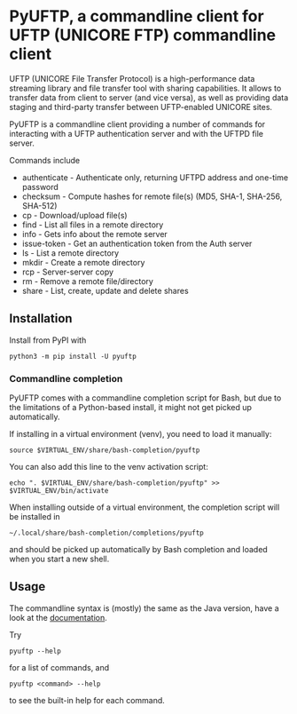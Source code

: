 # PyUFTP, a commandline client for UFTP (UNICORE FTP) commandline client

UFTP (UNICORE File Transfer Protocol) is a high-performance data
streaming library and file transfer tool with sharing capabilities.
It allows to transfer data from client to server (and vice versa),
as well as providing data staging and third-party transfer between
UFTP-enabled UNICORE sites.

PyUFTP is a commandline client providing a number of commands for
interacting with a UFTP authentication server and with the UFTPD
file server.

Commands include

* authenticate  - Authenticate only, returning UFTPD address and one-time password
* checksum      - Compute hashes for remote file(s) (MD5, SHA-1, SHA-256, SHA-512)
* cp            - Download/upload file(s)
* find          - List all files in a remote directory
* info          - Gets info about the remote server
* issue-token   - Get an authentication token from the Auth server
* ls            - List a remote directory
* mkdir         - Create a remote directory
* rcp           - Server-server copy
* rm            - Remove a remote file/directory
* share         - List, create, update and delete shares

## Installation

Install from PyPI with

    python3 -m pip install -U pyuftp

### Commandline completion

PyUFTP comes with a commandline completion script for Bash, but
due to the limitations of a Python-based install, it might not get
picked up automatically.

If installing in a virtual environment (venv), you need
to load it manually:

    source $VIRTUAL_ENV/share/bash-completion/pyuftp

You can also add this line to the venv activation script:

    echo ". $VIRTUAL_ENV/share/bash-completion/pyuftp" >> $VIRTUAL_ENV/bin/activate

When installing outside of a virtual environment, the completion script
will be installed in 

    ~/.local/share/bash-completion/completions/pyuftp

and should be picked up automatically by Bash completion and loaded
when you start a new shell.


## Usage

The commandline syntax is (mostly) the same as the Java version, have a look at the
[documentation](https://uftp-docs.readthedocs.io/en/latest/user-docs/uftp-client/index.html).

Try

    pyuftp --help

for a list of commands, and

    pyuftp <command> --help

to see the built-in help for each command.
